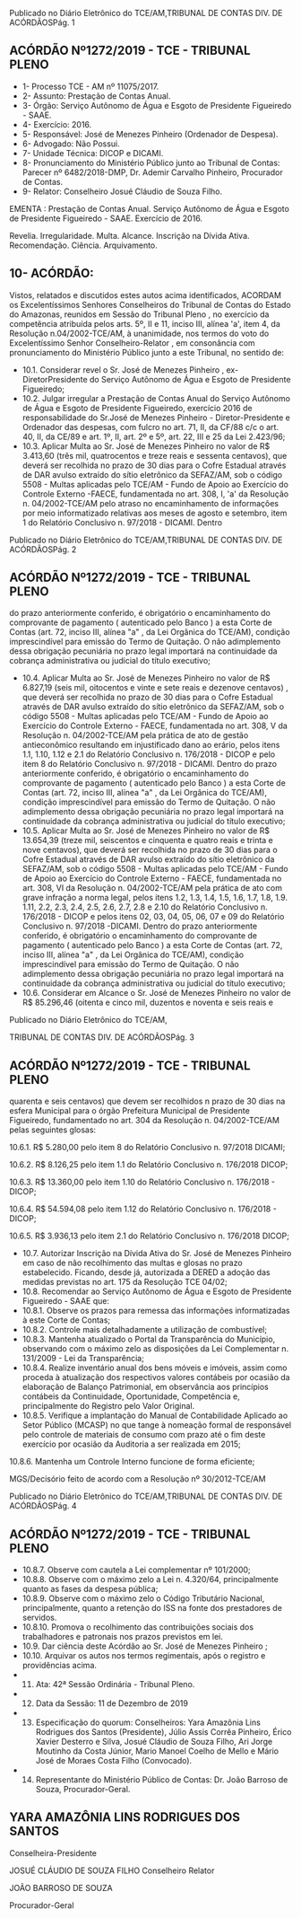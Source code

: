 Publicado  no  Diário  Eletrônico do TCE/AM,TRIBUNAL DE CONTAS DIV. DE ACÓRDÃOSPág. 1

## ACÓRDÃO Nº1272/2019 - TCE - TRIBUNAL PLENO

- 1- Processo TCE - AM nº 11075/2017.
- 2- Assunto: Prestação de Contas Anual.
- 3- Órgão: Serviço Autônomo de Água e Esgoto de Presidente Figueiredo - SAAE.
- 4- Exercício: 2016.
- 5- Responsável: José de Menezes Pinheiro (Ordenador de Despesa).
- 6- Advogado: Não Possui.
- 7- Unidade Técnica: DICOP e DICAMI.
- 8- Pronunciamento  do  Ministério  Público  junto  ao  Tribunal  de  Contas: Parecer  nº 6482/2018-DMP, Dr. Ademir Carvalho Pinheiro, Procurador de Contas.
- 9- Relator: Conselheiro Josué Cláudio de Souza Filho.

EMENTA : Prestação de Contas Anual. Serviço Autônomo de Água e Esgoto de Presidente Figueiredo - SAAE. Exercício de 2016.

Revelia. Irregularidade. Multa. Alcance. Inscrição na Dívida Ativa. Recomendação. Ciência. Arquivamento.

## 10-  ACÓRDÃO:

Vistos, relatados e discutidos estes autos acima identificados, ACORDAM os Excelentíssimos Senhores Conselheiros do Tribunal de Contas do Estado do Amazonas, reunidos em Sessão do Tribunal Pleno , no exercício da competência atribuída pelos arts. 5º, II e 11, inciso III, alínea 'a', item 4, da Resolução n.04/2002-TCE/AM, à unanimidade, nos termos do voto do Excelentíssimo Senhor Conselheiro-Relator , em consonância com pronunciamento do Ministério Público junto a este Tribunal, no sentido de:

- 10.1. Considerar revel o Sr. José de Menezes  Pinheiro , ex-DiretorPresidente  do Serviço  Autônomo  de  Água  e  Esgoto  de  Presidente Figueiredo;
- 10.2. Julgar irregular a Prestação de Contas Anual do Serviço Autônomo de Água e Esgoto de Presidente Figueiredo, exercício 2016 de responsabilidade do Sr.José de Menezes Pinheiro - Diretor-Presidente e Ordenador das despesas, com fulcro no art. 71, II, da CF/88 c/c o art. 40, II, da CE/89 e art. 1º, II, art. 2º e 5º, art. 22, III e 25 da Lei 2.423/96;
- 10.3. Aplicar  Multa ao Sr.  José  de  Menezes  Pinheiro no  valor  de R$ 3.413,60 (três mil, quatrocentos e treze reais e sessenta centavos), que deverá ser recolhida no prazo de 30 dias para o Cofre Estadual através de DAR avulso extraído do sítio eletrônico da SEFAZ/AM, sob o código 5508 - Multas aplicadas pelo TCE/AM - Fundo de Apoio ao Exercício do Controle Externo -FAECE, fundamentada no art. 308, I, 'a' da Resolução  n.  04/2002-TCE/AM  pelo  atraso  no  encaminhamento  de informações  por  meio  informatizado  relativas  aos  meses  de  agosto  e setembro, item 1 do Relatório Conclusivo n. 97/2018 - DICAMI. Dentro

Publicado  no  Diário  Eletrônico do TCE/AM,TRIBUNAL DE CONTAS DIV. DE ACÓRDÃOSPág. 2

## ACÓRDÃO Nº1272/2019 - TCE - TRIBUNAL PLENO

do  prazo  anteriormente  conferido,  é  obrigatório  o  encaminhamento  do comprovante  de  pagamento  ( autenticado  pelo  Banco )  a  esta  Corte  de Contas  (art.  72,  inciso  III,  alínea  "a"  ,  da  Lei  Orgânica  do  TCE/AM), condição  imprescindível  para  emissão  do  Termo  de  Quitação.  O  não adimplemento dessa obrigação  pecuniária  no  prazo  legal  importará  na continuidade da cobrança administrativa ou judicial do título executivo;

- 10.4. Aplicar  Multa ao Sr.  José  de  Menezes  Pinheiro no  valor  de R$ 6.827,19 (seis mil, oitocentos e vinte e sete reais e dezenove centavos) , que  deverá  ser  recolhida  no  prazo  de  30  dias  para  o  Cofre  Estadual através de DAR avulso extraído do sítio eletrônico da SEFAZ/AM, sob o código  5508  -  Multas  aplicadas  pelo  TCE/AM  -  Fundo  de  Apoio  ao Exercício do Controle Externo - FAECE, fundamentada no art. 308, V da Resolução n. 04/2002-TCE/AM pela prática de ato de gestão antieconômico resultando em injustificado dano ao erário, pelos itens 1.1, 1.10,  1.12  e  2.1  do  Relatório  Conclusivo  n.  176/2018  -  DICOP  e  pelo item  8  do  Relatório  Conclusivo  n.  97/2018  -  DICAMI.  Dentro  do  prazo anteriormente conferido, é obrigatório o encaminhamento do comprovante  de  pagamento  ( autenticado  pelo  Banco )  a  esta  Corte  de Contas  (art.  72,  inciso  III,  alínea  "a"  ,  da  Lei  Orgânica  do  TCE/AM), condição  imprescindível  para  emissão  do  Termo  de  Quitação.  O  não adimplemento dessa obrigação  pecuniária  no  prazo  legal  importará  na continuidade da cobrança administrativa ou judicial do título executivo;
- 10.5. Aplicar  Multa ao Sr.  José  de  Menezes  Pinheiro no  valor  de R$ 13.654,39 (treze mil, seiscentos e cinquenta e quatro reais e trinta e nove centavos), que deverá ser recolhida no prazo de 30 dias para o Cofre Estadual através de DAR  avulso extraído do sítio eletrônico da SEFAZ/AM, sob o código 5508 - Multas aplicadas pelo TCE/AM - Fundo de Apoio ao Exercício do Controle Externo - FAECE, fundamentada no art.  308,  VI  da  Resolução  n.  04/2002-TCE/AM  pela prática de ato com grave infração a norma legal, pelos itens 1.2, 1.3, 1.4, 1.5, 1.6, 1.7, 1.8, 1.9. 1.11, 2.2, 2.3, 2.4, 2.5, 2.6, 2.7, 2.8 e 2.10 do Relatório Conclusivo n. 176/2018 - DICOP e pelos itens 02, 03, 04, 05, 06, 07 e 09 do Relatório Conclusivo n. 97/2018 -DICAMI.  Dentro do prazo anteriormente conferido, é obrigatório o encaminhamento do comprovante de pagamento  ( autenticado  pelo  Banco )  a  esta  Corte  de  Contas  (art.  72, inciso III, alínea "a" , da Lei Orgânica do TCE/AM), condição imprescindível para emissão do Termo de Quitação. O não adimplemento dessa obrigação  pecuniária  no  prazo  legal  importará  na continuidade da cobrança administrativa ou judicial do título executivo;
- 10.6. Considerar em Alcance o Sr. José de Menezes Pinheiro no valor de R$ 85.296,46 (oitenta  e  cinco  mil,  duzentos  e  noventa  e  seis  reais  e

Publicado  no  Diário  Eletrônico do TCE/AM,

TRIBUNAL DE CONTAS DIV. DE ACÓRDÃOSPág. 3

## ACÓRDÃO Nº1272/2019 - TCE - TRIBUNAL PLENO

quarenta e seis centavos) que devem ser recolhidos n prazo de 30 dias na  esfera  Municipal  para  o  órgão  Prefeitura  Municipal  de  Presidente Figueiredo, fundamentado no art. 304 da Resolução n. 04/2002-TCE/AM pelas seguintes glosas:

10.6.1. R$  5.280,00 pelo  item  8  do  Relatório  Conclusivo  n.  97/2018  DICAMI;

10.6.2. R$ 8.126,25 pelo item 1.1 do Relatório Conclusivo n. 176/2018 DICOP;

10.6.3. R$ 13.360,00 pelo item 1.10 do Relatório Conclusivo n. 176/2018 - DICOP;

10.6.4. R$ 54.594,08 pelo item 1.12 do Relatório Conclusivo n. 176/2018 - DICOP;

10.6.5. R$ 3.936,13 pelo item 2.1 do Relatório Conclusivo n. 176/2018 DICOP;

- 10.7. Autorizar  Inscrição  na  Dívida  Ativa do Sr. José  de  Menezes Pinheiro em caso de não recolhimento das multas e glosas no prazo estabelecido. Ficando,  desde  já,  autorizada  a  DERED  a  adoção  das medidas previstas no art. 175 da Resolução TCE 04/02;
- 10.8. Recomendar ao Serviço Autônomo de Água e Esgoto de Presidente Figueiredo - SAAE que:
- 10.8.1. Observe os prazos para remessa das informações informatizadas à este Corte de Contas;
- 10.8.2. Controle mais detalhadamente a utilização de combustível;
- 10.8.3. Mantenha  atualizado  o  Portal  da  Transparência  do  Município, observando com o máximo zelo as disposições da Lei Complementar n. 131/2009 - Lei da Transparência;
- 10.8.4. Realize inventário anual dos bens móveis e imóveis, assim como proceda  à  atualização  dos  respectivos  valores  contábeis  por ocasião  da  elaboração de  Balanço  Patrimonial,  em  observância aos princípios contábeis da Continuidade, Oportunidade, Competência e, principalmente do Registro pelo Valor Original.
- 10.8.5. Verifique a implantação do Manual de Contabilidade Aplicado ao Setor  Público  (MCASP)  no  que  tange  à  nomeação  formal  de responsável  pelo  controle  de  materiais  de  consumo  com  prazo até o fim deste exercício por ocasião da Auditoria a ser realizada em 2015;

10.8.6. Mantenha um Controle Interno funcione de forma eficiente;

MGS/Decisório feito de acordo com a Resolução nº 30/2012-TCE/AM

Publicado  no  Diário  Eletrônico do TCE/AM,TRIBUNAL DE CONTAS DIV. DE ACÓRDÃOSPág. 4

## ACÓRDÃO Nº1272/2019 - TCE - TRIBUNAL PLENO

- 10.8.7. Observe com cautela a Lei complementar nº 101/2000;
- 10.8.8. Observe  com  o  máximo  zelo  a  Lei  n.  4.320/64,  principalmente quanto as fases da despesa pública;
- 10.8.9. Observe  com  o  máximo  zelo  o  Código  Tributário  Nacional, principalmente, quanto a retenção do ISS na fonte dos prestadores de servidos.
- 10.8.10. Promova o recolhimento das contribuições sociais dos trabalhadores e patronais nos prazos previstos em lei.
- 10.9. Dar ciência deste Acórdão ao Sr. José de Menezes Pinheiro ;
- 10.10. Arquivar os autos nos termos regimentais, após o registro e providências acima.
- 11. Ata: 42ª Sessão Ordinária - Tribunal Pleno.
- 12. Data da Sessão: 11 de Dezembro de 2019
- 13.  Especificação  do  quorum: Conselheiros: Yara  Amazônia  Lins  Rodrigues  dos Santos (Presidente), Júlio Assis Corrêa Pinheiro, Érico Xavier Desterro e Silva, Josué Cláudio de Souza Filho, Ari Jorge Moutinho da Costa Júnior, Mario Manoel Coelho de Mello e Mário José de Moraes Costa Filho (Convocado).
- 14. Representante  do  Ministério  Público  de  Contas: Dr. João  Barroso  de  Souza, Procurador-Geral.

## YARA AMAZÔNIA LINS RODRIGUES DOS SANTOS

Conselheira-Presidente

JOSUÉ CLÁUDIO DE SOUZA FILHO Conselheiro Relator

JOÃO BARROSO DE SOUZA

Procurador-Geral